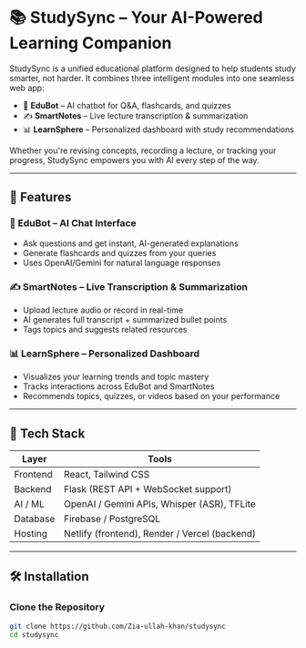 # 📚 StudySync – Your AI-Powered Learning Companion

StudySync is a unified educational platform designed to help students study smarter, not harder. It combines three intelligent modules into one seamless web app:

- 🧠 **EduBot** – AI chatbot for Q&A, flashcards, and quizzes
- ✍️ **SmartNotes** – Live lecture transcription & summarization
- 📊 **LearnSphere** – Personalized dashboard with study recommendations

Whether you're revising concepts, recording a lecture, or tracking your progress, StudySync empowers you with AI every step of the way.

---

## 🚀 Features

### 🧠 EduBot – AI Chat Interface
- Ask questions and get instant, AI-generated explanations
- Generate flashcards and quizzes from your queries
- Uses OpenAI/Gemini for natural language responses

### ✍️ SmartNotes – Live Transcription & Summarization
- Upload lecture audio or record in real-time
- AI generates full transcript + summarized bullet points
- Tags topics and suggests related resources

### 📊 LearnSphere – Personalized Dashboard
- Visualizes your learning trends and topic mastery
- Tracks interactions across EduBot and SmartNotes
- Recommends topics, quizzes, or videos based on your performance

---

## 🧱 Tech Stack

| Layer      | Tools                                      |
|------------|---------------------------------------------|
| Frontend   | React, Tailwind CSS                         |
| Backend    | Flask (REST API + WebSocket support)        |
| AI / ML    | OpenAI / Gemini APIs, Whisper (ASR), TFLite |
| Database   | Firebase / PostgreSQL                       |
| Hosting    | Netlify (frontend), Render / Vercel (backend) |

---

## 🛠️ Installation

### Clone the Repository
```bash
git clone https://github.com/Zia-ullah-khan/studysync
cd studysync
